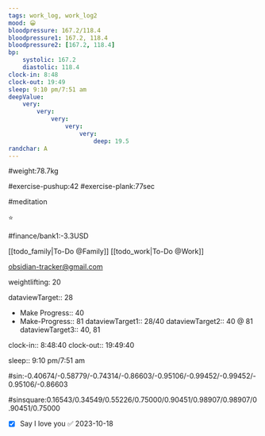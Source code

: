 ```yaml
---
tags: work_log, work_log2
mood: 😀
bloodpressure: 167.2/118.4
bloodpressure1: 167.2, 118.4
bloodpressure2: [167.2, 118.4]
bp:
    systolic: 167.2
    diastolic: 118.4
clock-in: 8:48
clock-out: 19:49
sleep: 9:10 pm/7:51 am
deepValue: 
    very: 
        very: 
            very: 
                very: 
                    very: 
                        deep: 19.5
randchar: A
---
```


#weight:78.7kg

#exercise-pushup:42
#exercise-plank:77sec

#meditation

⭐


#finance/bank1:-3.3USD

[[todo_family|To-Do @Family]]
[[todo_work|To-Do @Work]]

obsidian-tracker@gmail.com

weightlifting: 20

dataviewTarget:: 28
- Make Progress:: 40
- Make-Progress:: 81
dataviewTarget1:: 28/40
dataviewTarget2:: 40 @ 81
dataviewTarget3:: 40, 81

clock-in:: 8:48:40
clock-out:: 19:49:40

sleep:: 9:10 pm/7:51 am

#sin:-0.40674/-0.58779/-0.74314/-0.86603/-0.95106/-0.99452/-0.99452/-0.95106/-0.86603

#sinsquare:0.16543/0.34549/0.55226/0.75000/0.90451/0.98907/0.98907/0.90451/0.75000

- [x] Say I love you ✅ 2023-10-18


